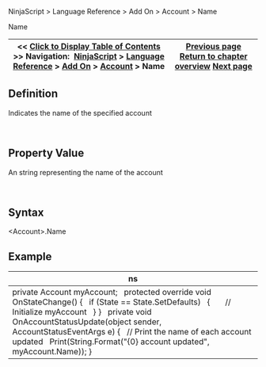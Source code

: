 ﻿


NinjaScript \> Language Reference \> Add On \> Account \> Name






















Name







| \<\< [Click to Display Table of Contents](name_account.md) \>\> **Navigation:**     [NinjaScript](ninjascript.md) \> [Language Reference](language_reference_wip.md) \> [Add On](add_on.md) \> [Account](account_class.md) \> Name | [Previous page](get.md) [Return to chapter overview](account_class.md) [Next page](orders_account.md) |
| --- | --- |











## Definition


Indicates the name of the specified account


 


## Property Value


An string representing the name of the account


 


## Syntax


\<Account\>.Name


## 


## Example




| ns |
| --- |
| private Account myAccount;   protected override void OnStateChange() {    if (State \=\= State.SetDefaults)    {        // Initialize myAccount    } }   private void OnAccountStatusUpdate(object sender, AccountStatusEventArgs e) {    // Print the name of each account updated    Print(String.Format("{0} account updated", myAccount.Name)); } |









